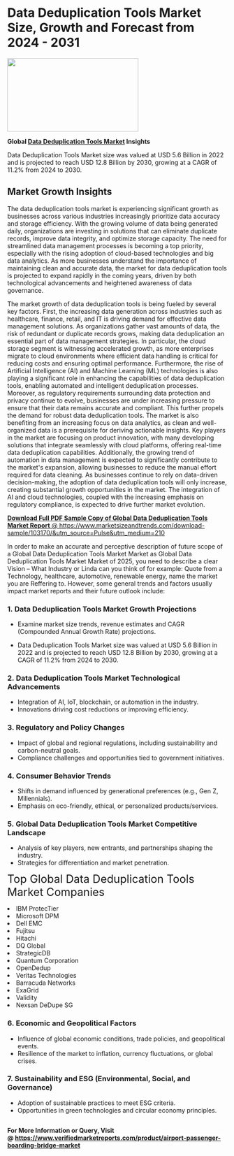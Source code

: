 <H1>Data Deduplication Tools Market Size, Growth and Forecast from 2024 - 2031</H1><img class="aligncenter size-medium wp-image-584254" src="https://thirdeyenews.in/wp-content/uploads/2024/09/Global-Market-Research-300x168.jpeg" alt="" width="300" height="168" /><p><strong>Global&nbsp;<a href="https://www.marketsizeandtrends.com/download-sample/103170/&amp;utm_source=Pulse&amp;utm_medium=210">Data Deduplication Tools Market</a> Insights</strong></p><p>Data Deduplication Tools Market size was valued at USD 5.6 Billion in 2022 and is projected to reach USD 12.8 Billion by 2030, growing at a CAGR of 11.2% from 2024 to 2030.</p><p><h2>Market Growth Insights</h2> <p>The data deduplication tools market is experiencing significant growth as businesses across various industries increasingly prioritize data accuracy and storage efficiency. With the growing volume of data being generated daily, organizations are investing in solutions that can eliminate duplicate records, improve data integrity, and optimize storage capacity. The need for streamlined data management processes is becoming a top priority, especially with the rising adoption of cloud-based technologies and big data analytics. As more businesses understand the importance of maintaining clean and accurate data, the market for data deduplication tools is projected to expand rapidly in the coming years, driven by both technological advancements and heightened awareness of data governance.</p> <p><a href="#download-sample"></a></p> <p>The market growth of data deduplication tools is being fueled by several key factors. First, the increasing data generation across industries such as healthcare, finance, retail, and IT is driving demand for effective data management solutions. As organizations gather vast amounts of data, the risk of redundant or duplicate records grows, making data deduplication an essential part of data management strategies. In particular, the cloud storage segment is witnessing accelerated growth, as more enterprises migrate to cloud environments where efficient data handling is critical for reducing costs and ensuring optimal performance. Furthermore, the rise of Artificial Intelligence (AI) and Machine Learning (ML) technologies is also playing a significant role in enhancing the capabilities of data deduplication tools, enabling automated and intelligent deduplication processes. Moreover, as regulatory requirements surrounding data protection and privacy continue to evolve, businesses are under increasing pressure to ensure that their data remains accurate and compliant. This further propels the demand for robust data deduplication tools. The market is also benefiting from an increasing focus on data analytics, as clean and well-organized data is a prerequisite for deriving actionable insights. Key players in the market are focusing on product innovation, with many developing solutions that integrate seamlessly with cloud platforms, offering real-time data deduplication capabilities. Additionally, the growing trend of automation in data management is expected to significantly contribute to the market's expansion, allowing businesses to reduce the manual effort required for data cleaning. As businesses continue to rely on data-driven decision-making, the adoption of data deduplication tools will only increase, creating substantial growth opportunities in the market. The integration of AI and cloud technologies, coupled with the increasing emphasis on regulatory compliance, is expected to drive further market evolution. <p><a href="#get-more"></p><p><span class=""><strong>Download Full PDF Sample Copy of Global Data Deduplication Tools Market Report</strong> @ <a href="https://www.marketsizeandtrends.com/download-sample/103170/&amp;utm_source=Pulse&amp;utm_medium=210" target="_blank">https://www.marketsizeandtrends.com/download-sample/103170/&amp;utm_source=Pulse&amp;utm_medium=210</a></span></p><p>In order to make an accurate and perceptive description of future scope of a Global&nbsp;Data Deduplication Tools Market Market as Global&nbsp;Data Deduplication Tools Market Market of 2025, you need to describe a clear Vision &ndash; What Industry or Linda can you think of for example: Quote from a Technology, healthcare, automotive, renewable energy, name the market you are Reffering to. However, some general trends and factors usually impact market reports and their future outlook include:</p><h3>1.&nbsp;<strong>Data Deduplication Tools Market Growth Projections</strong></h3><ul><li>Examine market size trends, revenue estimates and CAGR (Compounded Annual Growth Rate) projections.</li><li><p>Data Deduplication Tools Market size was valued at USD 5.6 Billion in 2022 and is projected to reach USD 12.8 Billion by 2030, growing at a CAGR of 11.2% from 2024 to 2030.</p></li></ul><h3>2.&nbsp;<strong>Data Deduplication Tools Market Technological Advancements</strong></h3><ul><li>Integration of AI, IoT, blockchain, or automation in the industry.</li><li>Innovations driving cost reductions or improving efficiency.</li></ul><h3>3.&nbsp;<strong>Regulatory and Policy Changes</strong></h3><ul><li>Impact of global and regional regulations, including sustainability and carbon-neutral goals.</li><li>Compliance challenges and opportunities tied to government initiatives.</li></ul><h3>4.&nbsp;<strong>Consumer Behavior Trends</strong></h3><ul><li>Shifts in demand influenced by generational preferences (e.g., Gen Z, Millennials).</li><li>Emphasis on eco-friendly, ethical, or personalized products/services.</li></ul><h3>5.&nbsp;<strong>Global Data Deduplication Tools Market Competitive Landscape</strong></h3><ul><li>Analysis of key players, new entrants, and partnerships shaping the industry.</li><li>Strategies for differentiation and market penetration.</li></ul><p data-pm-slice="1 1 []"><span style="color: inherit; font-family: inherit; font-size: 25px;">Top Global Data Deduplication Tools Market Companies</span></p><div class="" data-test-id=""><p><li>IBM ProtecTier</li><li> Microsoft DPM</li><li> Dell EMC</li><li> Fujitsu</li><li> Hitachi</li><li> DQ Global</li><li> StrategicDB</li><li> Quantum Corporation</li><li> OpenDedup</li><li> Veritas Technologies</li><li> Barracuda Networks</li><li> ExaGrid</li><li> Validity</li><li> Nexsan DeDupe SG</li></p></div><h3>6.&nbsp;<strong>Economic and Geopolitical Factors</strong></h3><ul><li>Influence of global economic conditions, trade policies, and geopolitical events.</li><li>Resilience of the market to inflation, currency fluctuations, or global crises.</li></ul><h3>7.&nbsp;<strong>Sustainability and ESG (Environmental, Social, and Governance)</strong></h3><ul><li>Adoption of sustainable practices to meet ESG criteria.</li><li>Opportunities in green technologies and circular economy principles.</li></ul><h2><strong style="font-size: 14px;">For More Information or Query, Visit @&nbsp;</strong><a style="background-color: #ffffff; font-size: 14px;" href="https://www.marketsizeandtrends.com/report/data-deduplication-tools-market/" target="_blank">https://www.verifiedmarketreports.com/product/airport-passenger-boarding-bridge-market</a></h2>
